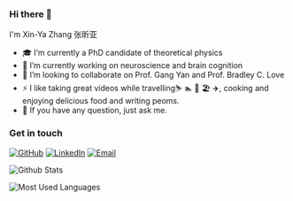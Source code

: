 ### Hi there 👋

I'm Xin-Ya Zhang 张昕亚


<!--
**xinyacheung/xinyacheung** is a ✨ _special_ ✨ repository because its `README.md` (this file) appears on your GitHub profile.

Here are some ideas to get you started:

- 🔭 I’m currently working on ...
- 🌱 I’m currently learning ...
- 👯 I’m looking to collaborate on ...
- 🤔 I’m looking for help with ...
- 💬 Ask me about ...
- 📫 How to reach me: ...
- 😄 Pronouns: ...
- ⚡ Fun fact: ...
- ⚡️ I like taking great videos while travelling⛷ 🏊 🎼 🏖and writing peoms.
[![Twitter](https://img.shields.io/badge/Twitter-white?logo=twitter)](xx)
[![Instagram](https://img.shields.io/badge/Instagram-white?logo=instagram)](xx)
-->

- 🎓 I’m currently a PhD candidate of theoretical physics
- 🌱 I’m currently working on neuroscience and brain cognition
- 👯 I’m looking to collaborate on Prof. Gang Yan and Prof. Bradley C. Love
- ⚡️ I like taking great videos while travelling⛷ 🏊 🎼 🏖 ✈️, cooking and enjoying delicious food and writing peoms.
- 💬 If you have any question, just ask me.

### Get in touch

[![GitHub](https://img.shields.io/badge/GitHub-grey?logo=github)](https://github.com/xinyacheung)
[![LinkedIn](https://img.shields.io/badge/LinkedIn-blue?logo=linkedin)](https://www.linkedin.com/in/xin-ya-zhang-6638171b5/)
[![Email](https://img.shields.io/badge/%F0%9F%93%A7-email-blue)](mailto:xinyazhang@tongji.edu.cn)



![Github Stats](https://github-readme-stats.vercel.app/api?username=xinyacheung&show_icons=true&theme=dark&count_private=true)

![Most Used Languages](https://github-readme-stats.vercel.app/api/top-langs/?username=xinyacheung&theme=dark&layout=compact)

